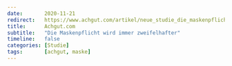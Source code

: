 ```yaml
---
date:       2020-11-21
redirect:   https://www.achgut.com/artikel/neue_studie_die_maskenpflicht_wird_immer_zweifelhafter
title:      Achgut.com
subtitle:   "Die Maskenpflicht wird immer zweifelhafter"
timeline:   false
categories: [Studie]
tags:       [achgut, maske]
---
```


